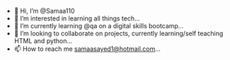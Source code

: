 - 👋 Hi, I’m @Samaa110
- 👀 I’m interested in learning all things tech...
- 🌱 I’m currently learning @qa on a digital skills bootcamp...
- 💞️ I’m looking to collaborate on projects, currently learning/self teaching HTML and python...
- 📫 How to reach me samaasayed1@hotmail.com...

<!---
Samaa110/Samaa110 is a ✨ special ✨ repository because its `README.md` (this file) appears on your GitHub profile.
You can click the Preview link to take a look at your changes.
--->
